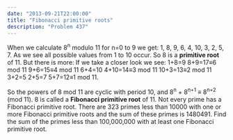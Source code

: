 ```yaml
---
date: "2013-09-21T22:00:00"
title: "Fibonacci primitive roots"
description: "Problem 437"
---
```


<p>
When we calculate 8<sup>n</sup> modulo 11 for n=0 to 9 we get: 1, 8, 9, 6, 4, 10, 3, 2, 5, 7.
As we see all possible values from 1 to 10 occur. So 8 is a <b>primitive root</b> of 11.
But there is more:
If we take a closer look we see:
1+8=9
8+9=17≡6 mod 11
9+6=15≡4 mod 11
6+4=10
4+10=14≡3 mod 11
10+3=13≡2 mod 11
3+2=5
2+5=7
5+7=12≡1 mod 11.
</p>
So the powers of 8 mod 11 are cyclic with period 10, and 8<sup>n</sup> + 8<sup>n+1</sup> ≡ 8<sup>n+2</sup> (mod 11).
8 is called a <b>Fibonacci primitive root</b> of 11.
Not every prime has a Fibonacci primitive root.
There are 323 primes less than 10000 with one or more Fibonacci primitive roots and the sum of these primes is 1480491.
Find the sum of the primes less than 100,000,000 with at least one Fibonacci primitive root.



